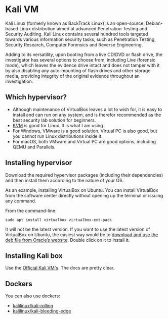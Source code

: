 # Kali VM

Kali Linux (formerly known as BackTrack Linux) is an open-source, Debian-based Linux distribution aimed at advanced Penetration Testing and Security Auditing. Kali Linux contains several hundred tools targeted towards various information security tasks, such as Penetration Testing, Security Research, Computer Forensics and Reverse Engineering.

Adding to its versatility, upon booting from a live CD/DVD or flash drive, the investigator has several options to choose from, including Live (forensic mode), which leaves the evidence drive intact and does not tamper with it by also disabling any auto-mounting of flash drives and other storage media, providing integrity of the original evidence throughout an investigation.

## Which hypervisor?

* Although maintenance of VirtualBox leaves a lot to wish for, it is easy to install and can run on any system, and is therefor recommended as the best security lab solution for beginners.
* [KVM](kvm-ubuntu.md) is good for Linux. It is what I am using.
* For Windows, VMware is a good solution. Virtual PC is also good, but you cannot run Linux distributions inside it.
* For macOS, both VMware and Virtual PC are good options, including QEMU and Parallels.

## Installing hypervisor

Download the required hypervisor packages (including their dependencies) and then install them according to the nature of your OS.

As an example, installing VirtualBox on Ubuntu. You can install VirtualBox from the software center directly without opening up the terminal or issuing any command.

From the command-line:

    sudo apt install virtualbox virtualbox-ext-pack

It will not be the latest version. If you want to use the latest version of VirtualBox on Ubuntu, the easiest way would be to [download and use the deb file from Oracle’s website](https://www.virtualbox.org/wiki/Linux_Downloads). Double click on it to install it. 

## Installing Kali box

Use the [Official Kali VM's](https://www.kali.org/get-kali/#kali-virtual-machines). The docs are pretty clear.

## Dockers

You can also use dockers:

* [kalilinux/kali-rolling](https://hub.docker.com/r/kalilinux/kali-rolling)
* [kalilinux/kali-bleeding-edge](https://hub.docker.com/r/kalilinux/kali-bleeding-edge)

